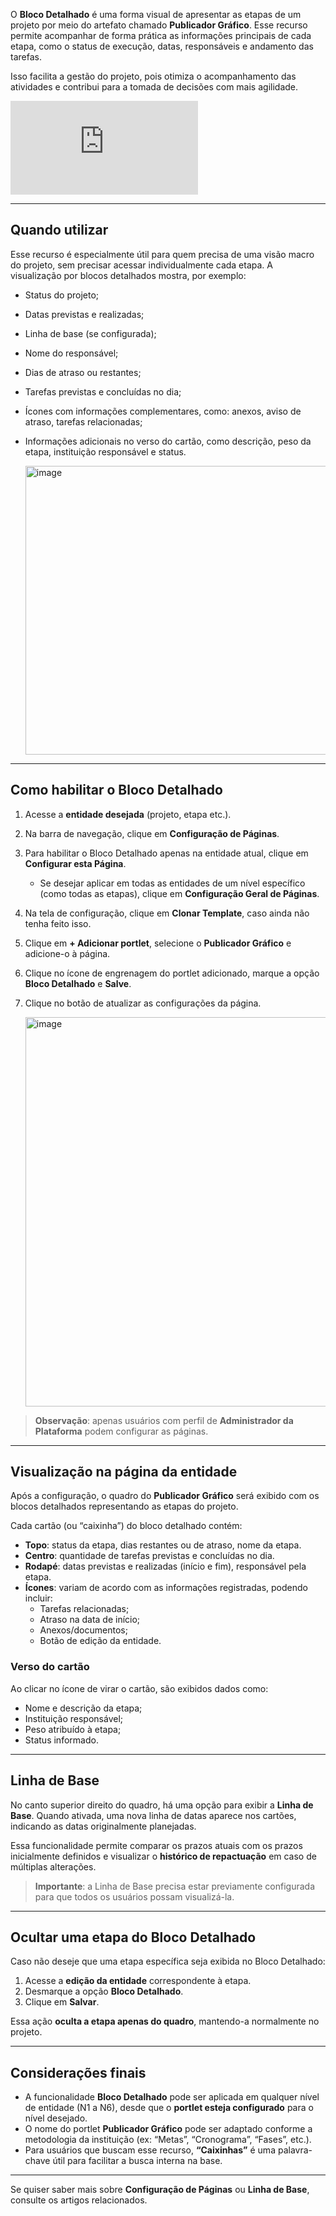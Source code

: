 O **Bloco Detalhado** é uma forma visual de apresentar as etapas de um projeto por meio do artefato chamado **Publicador Gráfico**. Esse recurso permite acompanhar de forma prática as informações principais de cada etapa, como o status de execução, datas, responsáveis e andamento das tarefas.

Isso facilita a gestão do projeto, pois otimiza o acompanhamento das atividades e contribui para a tomada de decisões com mais agilidade.


<div class="video-container">
  <iframe
    src="https://player.vimeo.com/video/1121502322"
    title="Tutoria Vimeo"
    frameborder="0"
    allow="autoplay; fullscreen; picture-in-picture"
    allowfullscreen>
  </iframe>
</div>

---

## Quando utilizar

Esse recurso é especialmente útil para quem precisa de uma visão macro do projeto, sem precisar acessar individualmente cada etapa. A visualização por blocos detalhados mostra, por exemplo:

- Status do projeto;
- Datas previstas e realizadas;
- Linha de base (se configurada);
- Nome do responsável;
- Dias de atraso ou restantes;
- Tarefas previstas e concluídas no dia;
- Ícones com informações complementares, como: anexos, aviso de atraso, tarefas relacionadas;
- Informações adicionais no verso do cartão, como descrição, peso da etapa, instituição responsável e status.

  <img width="1230" height="462" alt="image" src="https://github.com/user-attachments/assets/87511b92-1f1d-4129-b727-ca1c576cd385" />


---

## Como habilitar o Bloco Detalhado

1. Acesse a **entidade desejada** (projeto, etapa etc.).
2. Na barra de navegação, clique em **Configuração de Páginas**.
3. Para habilitar o Bloco Detalhado apenas na entidade atual, clique em **Configurar esta Página**.
   - Se desejar aplicar em todas as entidades de um nível específico (como todas as etapas), clique em **Configuração Geral de Páginas**.
4. Na tela de configuração, clique em **Clonar Template**, caso ainda não tenha feito isso.
5. Clique em **+ Adicionar portlet**, selecione o **Publicador Gráfico** e adicione-o à página.
6. Clique no ícone de engrenagem do portlet adicionado, marque a opção **Bloco Detalhado** e **Salve**.
7. Clique no botão de atualizar as configurações da página.

   <img width="1212" height="623" alt="image" src="https://github.com/user-attachments/assets/9926f9e2-1bb4-41ca-843d-37c2b9be7721" />


> **Observação**: apenas usuários com perfil de **Administrador da Plataforma** podem configurar as páginas.

---

## Visualização na página da entidade

Após a configuração, o quadro do **Publicador Gráfico** será exibido com os blocos detalhados representando as etapas do projeto.



Cada cartão (ou “caixinha”) do bloco detalhado contém:

- **Topo**: status da etapa, dias restantes ou de atraso, nome da etapa.
- **Centro**: quantidade de tarefas previstas e concluídas no dia.
- **Rodapé**: datas previstas e realizadas (início e fim), responsável pela etapa.
- **Ícones**: variam de acordo com as informações registradas, podendo incluir:
  - Tarefas relacionadas;
  - Atraso na data de início;
  - Anexos/documentos;
  - Botão de edição da entidade.

### Verso do cartão

Ao clicar no ícone de virar o cartão, são exibidos dados como:

- Nome e descrição da etapa;
- Instituição responsável;
- Peso atribuído à etapa;
- Status informado.

---

## Linha de Base

No canto superior direito do quadro, há uma opção para exibir a **Linha de Base**. Quando ativada, uma nova linha de datas aparece nos cartões, indicando as datas originalmente planejadas.

Essa funcionalidade permite comparar os prazos atuais com os prazos inicialmente definidos e visualizar o **histórico de repactuação** em caso de múltiplas alterações.

> **Importante**: a Linha de Base precisa estar previamente configurada para que todos os usuários possam visualizá-la.

---

## Ocultar uma etapa do Bloco Detalhado

Caso não deseje que uma etapa específica seja exibida no Bloco Detalhado:

1. Acesse a **edição da entidade** correspondente à etapa.
2. Desmarque a opção **Bloco Detalhado**.
3. Clique em **Salvar**.

Essa ação **oculta a etapa apenas do quadro**, mantendo-a normalmente no projeto.

---

## Considerações finais

- A funcionalidade **Bloco Detalhado** pode ser aplicada em qualquer nível de entidade (N1 a N6), desde que o **portlet esteja configurado** para o nível desejado.
- O nome do portlet **Publicador Gráfico** pode ser adaptado conforme a metodologia da instituição (ex: “Metas”, “Cronograma”, “Fases”, etc.).
- Para usuários que buscam esse recurso, **“Caixinhas”** é uma palavra-chave útil para facilitar a busca interna na base.

---

Se quiser saber mais sobre **Configuração de Páginas** ou **Linha de Base**, consulte os artigos relacionados.

